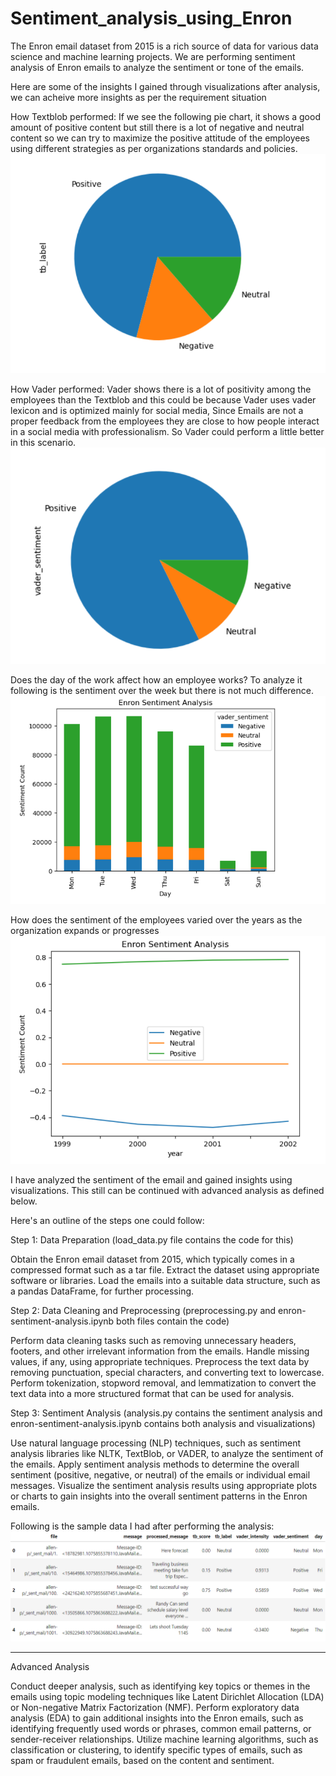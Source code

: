 # Sentiment_analysis_using_Enron
The Enron email dataset from 2015 is a rich source of data for various data science and machine learning projects. We are performing sentiment analysis of Enron emails to analyze the sentiment or tone of the emails.

Here are some of the insights I gained through visualizations after analysis, we can acheive more insights as per the requirement
situation

How Textblob performed: If we see the following pie chart, it shows a good amount of positive content but still there is a lot of negative and neutral content so we can try to maximize the positive attitude of the employees using different strategies as per organizations standards and policies.
![Textblob Analysis](textblob_analysis.png)

How Vader performed: Vader shows there is a lot of positivity among the employees than the Textblob and this could be because Vader uses vader lexicon and is optimized mainly for social media, Since Emails are not a proper feedback from the employees they are close to how people interact in a social media with professionalism. So Vader could perform a little better in this scenario.
![Vader Analysis](vader_analysis.png)

Does the day of the work affect how an employee works? To analyze it following is the sentiment over the week but there is not much difference.
![Day to day analysis](day_basis_analysis.png)

How does the sentiment of the employees varied over the years as the organization expands or progresses
![Yearly analysis](year_basis_analysis.png)

I have analyzed the sentiment of the email and gained insights using visualizations. This still can be continued with advanced
analysis as defined below.

Here's an outline of the steps one could follow:

Step 1: Data Preparation (load_data.py file contains the code for this)

Obtain the Enron email dataset from 2015, which typically comes in a compressed format such as a tar file.
Extract the dataset using appropriate software or libraries.
Load the emails into a suitable data structure, such as a pandas DataFrame, for further processing.

Step 2: Data Cleaning and Preprocessing (preprocessing.py and enron-sentiment-analysis.ipynb both files contain the code)

Perform data cleaning tasks such as removing unnecessary headers, footers, and other irrelevant information from the emails.
Handle missing values, if any, using appropriate techniques.
Preprocess the text data by removing punctuation, special characters, and converting text to lowercase.
Perform tokenization, stopword removal, and lemmatization to convert the text data into a more structured format that can be
used for analysis.

Step 3: Sentiment Analysis (analysis.py contains the sentiment analysis and enron-sentiment-analysis.ipynb contains both
analysis and visualizations)

Use natural language processing (NLP) techniques, such as sentiment analysis libraries like NLTK, TextBlob, or VADER, to
analyze the sentiment of the emails.
Apply sentiment analysis methods to determine the overall sentiment (positive, negative, or neutral) of the emails or
individual email messages.
Visualize the sentiment analysis results using appropriate plots or charts to gain insights into the overall sentiment
patterns in the Enron emails.

Following is the sample data I had after performing the analysis:
![Sample data](sample_data_after_analysis.png)
****************************************************************************************************************************
Advanced Analysis

Conduct deeper analysis, such as identifying key topics or themes in the emails using topic modeling techniques like
Latent Dirichlet Allocation (LDA) or Non-negative Matrix Factorization (NMF).
Perform exploratory data analysis (EDA) to gain additional insights into the Enron emails, such as identifying frequently
used words or phrases, common email patterns, or sender-receiver relationships.
Utilize machine learning algorithms, such as classification or clustering, to identify specific types of emails, such as
spam or fraudulent emails, based on the content and sentiment.
